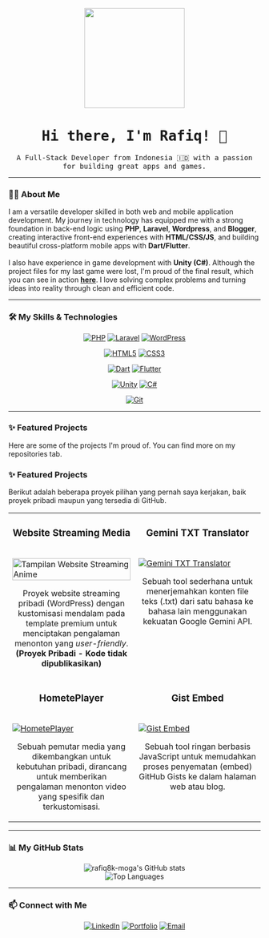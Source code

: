 <p align="center">
  <img src="https://media.giphy.com/media/v1.Y2lkPTc5MGI3NjExdDk5aW5lMWo0dnp6aGJ1d2ZjdHk1eWhpcXZpZnhnazRkZzY4bzBudCZlcD12MV9pbnRlcm5hbF9naWZfYnlfaWQmY3Q9Zw/RbDKaczqWovIugyJmW/giphy.gif" width="200">
</p>

<h1 align="center">
  <samp>
    Hi there, I'm Rafiq! 👋
  </samp>
</h1>
<p align="center">
  <samp>
    A Full-Stack Developer from Indonesia 🇮🇩 with a passion for building great apps and games.
  </samp>
</p>

---

### 👨‍💻 About Me

<p>
  I am a versatile developer skilled in both web and mobile application development. My journey in technology has equipped me with a strong foundation in back-end logic using <strong>PHP</strong>, <strong>Laravel</strong>, <strong>Wordpress</strong>, and <strong>Blogger</strong>, creating interactive front-end experiences with <strong>HTML/CSS/JS</strong>, and building beautiful cross-platform mobile apps with <strong>Dart/Flutter</strong>.
  <br><br>
  I also have experience in game development with <strong>Unity (C#)</strong>. Although the project files for my last game were lost, I'm proud of the final result, which you can see in action <a href="LINK_VIDEO_YOUTUBE_ANDA"><strong>here</strong></a>. I love solving complex problems and turning ideas into reality through clean and efficient code.
</p>

---

### 🛠️ My Skills & Technologies

<p align="center">
  <a href="https://www.php.net/" target="_blank" rel="noreferrer"><img src="https://img.shields.io/badge/PHP-777BB4?style=for-the-badge&logo=php&logoColor=white" alt="PHP"></a>
  <a href="https://laravel.com/" target="_blank" rel="noreferrer"><img src="https://img.shields.io/badge/Laravel-FF2D20?style=for-the-badge&logo=laravel&logoColor=white" alt="Laravel"></a>
  <a href="https://wordpress.org/" target="_blank" rel="noreferrer"><img src="https://img.shields.io/badge/WordPress-21759B?style=for-the-badge&logo=wordpress&logoColor=white" alt="WordPress"></a>
  </p> 
  <p align="center">
  <a href="https://developer.mozilla.org/en-US/docs/Web/HTML" target="_blank" rel="noreferrer"><img src="https://img.shields.io/badge/HTML5-E34F26?style=for-the-badge&logo=html5&logoColor=white" alt="HTML5"></a>
  <a href="https://developer.mozilla.org/en-US/docs/Web/CSS" target="_blank" rel="noreferrer"><img src="https://img.shields.io/badge/CSS3-1572B6?style=for-the-badge&logo=css3&logoColor=white" alt="CSS3"></a>
  </p>
  <p align="center">
  <a href="https://dart.dev/" target="_blank" rel="noreferrer"><img src="https://img.shields.io/badge/Dart-0175C2?style=for-the-badge&logo=dart&logoColor=white" alt="Dart"></a>
  <a href="https://flutter.dev/" target="_blank" rel="noreferrer"><img src="https://img.shields.io/badge/Flutter-02569B?style=for-the-badge&logo=flutter&logoColor=white" alt="Flutter"></a>
</p>
<p align="center">
  <a href="https://unity.com/" target="_blank" rel="noreferrer"><img src="https://img.shields.io/badge/Unity-FFFFFF?style=for-the-badge&logo=unity&logoColor=black" alt="Unity"></a>
  <a href="https://docs.microsoft.com/en-us/dotnet/csharp/" target="_blank" rel="noreferrer"><img src="https://img.shields.io/badge/C%23-239120?style=for-the-badge&logo=c-sharp&logoColor=white" alt="C#"></a>
</p>
<p align="center">
  <a href="https://git-scm.com/" target="_blank" rel="noreferrer"><img src="https://img.shields.io/badge/Git-F05032?style=for-the-badge&logo=git&logoColor=white" alt="Git"></a>
</p>

---

### ✨ Featured Projects

<p>Here are some of the projects I'm proud of. You can find more on my repositories tab.</p>

### ✨ Featured Projects

<p>Berikut adalah beberapa proyek pilihan yang pernah saya kerjakan, baik proyek pribadi maupun yang tersedia di GitHub.</p>

<table width="100%">
  <tr>
    <td width="50%" valign="top">
      <h3 align="center">Website Streaming Media</h3>
      <br />
      <a href="#">
        <img src="https://user-images.githubusercontent.com/23579/261209012-78051b9e-63f6-49a3-a754-5261a86036f5.png" alt="Tampilan Website Streaming Anime" width="100%">
      </a>
      <br />
      <p align="center">
        Proyek website streaming pribadi (WordPress) dengan kustomisasi mendalam pada template premium untuk menciptakan pengalaman menonton yang <em>user-friendly</em>.
        <br/>
        <strong>(Proyek Pribadi - Kode tidak dipublikasikan)</strong>
      </p>
    </td>
    <td width="50%" valign="top">
      <h3 align="center">Gemini TXT Translator</h3>
      <br />
      <a href="https://github.com/rafiq8k-moga/Gemini-TXT-Translator">
        <img src="https://github-readme-stats.vercel.app/api/pin/?username=rafiq8k-moga&repo=Gemini-TXT-Translator&theme=dracula&show_owner=true" alt="Gemini TXT Translator">
      </a>
      <br />
      <p align="center">
        Sebuah tool sederhana untuk menerjemahkan konten file teks (.txt) dari satu bahasa ke bahasa lain menggunakan kekuatan Google Gemini API.
      </p>
    </td>
  </tr>
  <tr>
    <td width="50%" valign="top">
      <h3 align="center">HometePlayer</h3>
      <br />
      <a href="https://github.com/rafiq8k-moga/HometePlayer">
        <img src="https://github-readme-stats.vercel.app/api/pin/?username=rafiq8k-moga&repo=HometePlayer&theme=dracula&show_owner=true" alt="HometePlayer">
      </a>
      <br />
      <p align="center">
        Sebuah pemutar media yang dikembangkan untuk kebutuhan pribadi, dirancang untuk memberikan pengalaman menonton video yang spesifik dan terkustomisasi.
      </p>
    </td>
    <td width="50%" valign="top">
      <h3 align="center">Gist Embed</h3>
      <br />
      <a href="https://github.com/rafiq8k-moga/gist-embed">
        <img src="https://github-readme-stats.vercel.app/api/pin/?username=rafiq8k-moga&repo=gist-embed&theme=dracula&show_owner=true" alt="Gist Embed">
      </a>
      <br />
      <p align="center">
        Sebuah tool ringan berbasis JavaScript untuk memudahkan proses penyematan (embed) GitHub Gists ke dalam halaman web atau blog.
      </p>
    </td>
  </tr>
</table>

---

### 📊 My GitHub Stats

<p align="center">
  <img src="https://github-readme-stats.vercel.app/api?username=rafiq8k-moga&show_icons=true&theme=dracula&include_all_commits=true&count_private=true" alt="rafiq8k-moga's GitHub stats" />
  <br/>
  <img src="https://github-readme-stats.vercel.app/api/top-langs/?username=rafiq8k-moga&layout=compact&langs_count=8&theme=dracula" alt="Top Languages" />
</p>

---

### 📫 Connect with Me

<p align="center">
  <a href="LINK_LINKEDIN_ANDA" target="_blank"><img src="https://img.shields.io/badge/LinkedIn-0077B5?style=for-the-badge&logo=linkedin&logoColor=white" alt="LinkedIn"></a>
  <a href="LINK_SITUS_PORTOFOLIO_ANDA" target="_blank"><img src="https://img.shields.io/badge/Portfolio-255E63?style=for-the-badge&logo=ionic&logoColor=white" alt="Portfolio"></a>
  <a href="mailto:EMAIL_ANDA" target="_blank"><img src="https://img.shields.io/badge/Email-D14836?style=for-the-badge&logo=gmail&logoColor=white" alt="Email"></a>
</p>
